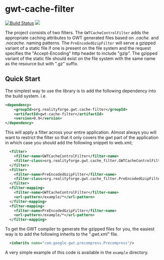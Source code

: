 # gwt-cache-filter

[![Build Status](https://api.travis-ci.com/realityforge/gwt-cache-filter.svg?branch=master)](http://travis-ci.com/realityforge/gwt-cache-filter)
[<img src="https://img.shields.io/maven-central/v/org.realityforge.gwt.cache-filter/gwt-cache-filter.svg?label=latest%20release"/>](http://search.maven.org/#search%7Cga%7C1%7Cg%3A%22org.realityforge.gwt.cache-filter%22%20a%3A%22gwt-cache-filter%22)

The project consists of two filters. The `GWTCacheControlFilter` adds the appropriate
caching attributes to GWT generated files based on *.cache.* and *.nocache.* naming
patterns. The `PreEncodedGzipFilter` will serve a gzipped variant of a static file
if one is present on the file system and the request specifies the "Accept-Encoding"
http header to include "gzip". The gzipped variant of the static file should exist
on the file system with the same name as the resource but with ".gz" suffix.

## Quick Start

The simplest way to use the library is to add the following dependency
into the build system. i.e.

```xml
<dependency>
    <groupId>org.realityforge.gwt.cache-filter</groupId>
    <artifactId>gwt-cache-filter</artifactId>
    <version>0.9</version>
</dependency>
```

This will apply a filter across your entire application. Almost always you will want
to restrict the filter so that it only covers the gwt part of the application in which
case you should add the following snippet to web.xml;

```xml
  <filter>
    <filter-name>GWTCacheControlFilter</filter-name>
    <filter-class>org.realityforge.gwt.cache_filter.GWTCacheControlFilter</filter-class>
  </filter>
  <filter>
    <filter-name>PreEncodedGzipFilter</filter-name>
    <filter-class>org.realityforge.gwt.cache_filter.PreEncodedGzipFilter</filter-class>
  </filter>
  <filter-mapping>
    <filter-name>GWTCacheControlFilter</filter-name>
    <url-pattern>/example/*</url-pattern>
  </filter-mapping>
  <filter-mapping>
    <filter-name>PreEncodedGzipFilter</filter-name>
    <url-pattern>/example/*</url-pattern>
  </filter-mapping>
```

To get the GWT compiler to generate the gzipped files for you, the easiest way is to add
the following inherits to the ".gwt.xml" file.

```xml
  <inherits name="com.google.gwt.precompress.Precompress"/>
```

A very simple example of this code is available in the `example` directory.
